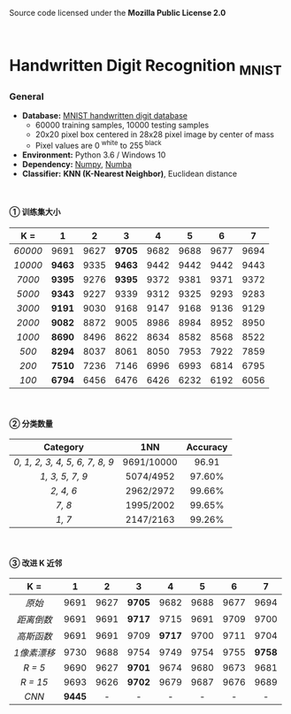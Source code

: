Source code licensed under the **Mozilla Public License 2.0**

<br />

# Handwritten Digit Recognition <sub>MNIST</sub>

### General

- **Database:** [MNIST handwritten digit database](http://yann.lecun.com/exdb/mnist/?tdsourcetag=s_pctim_aiomsg)
    - 60000 training samples, 10000 testing samples
    - 20x20 pixel box centered in 28x28 pixel image by center of mass
    - Pixel values are 0<sup> white</sup> to 255<sup> black</sup>
- **Environment:** Python 3.6 / Windows 10
- **Dependency:** [Numpy](https://numpy.org/), [Numba](https://numba.pydata.org/)
- **Classifier:** **KNN (K-Nearest Neighbor)**, Euclidean distance

<br />

#### ① 训练集大小

| **K =** |  **1**   | **2** |  **3**   | **4** | **5** | **6** | **7** |
| :-----: | :------: | :---: | :------: | :---: | :---: | :---: | :---: |
| *60000* |   9691   | 9627  | **9705** | 9682  | 9688  | 9677  | 9694  |
| *10000* | **9463** | 9335  | **9463** | 9442  | 9442  | 9442  | 9443  |
| *7000*  | **9395** | 9276  | **9395** | 9372  | 9381  | 9371  | 9372  |
| *5000*  | **9343** | 9227  |   9339   | 9312  | 9325  | 9293  | 9283  |
| *3000*  | **9191** | 9030  |   9168   | 9147  | 9168  | 9136  | 9129  |
| *2000*  | **9082** | 8872  |   9005   | 8986  | 8984  | 8952  | 8950  |
| *1000*  | **8690** | 8496  |   8622   | 8634  | 8582  | 8568  | 8522  |
|  *500*  | **8294** | 8037  |   8061   | 8050  | 7953  | 7922  | 7859  |
|  *200*  | **7510** | 7236  |   7146   | 6996  | 6993  | 6814  | 6795  |
|  *100*  | **6794** | 6456  |   6476   | 6426  | 6232  | 6192  | 6056  |

<br />

#### ② 分类数量

|          **Category**          |  **1NN**   | **Accuracy** |
| :----------------------------: | :--------: | :----------: |
| *0, 1, 2, 3, 4, 5, 6, 7, 8, 9* | 9691/10000 |    96.91     |
|        *1, 3, 5, 7, 9*         | 5074/4952  |    97.60%    |
|           *2, 4, 6*            | 2962/2972  |    99.66%    |
|             *7, 8*             | 1995/2002  |    99.65%    |
|             *1, 7*             | 2147/2163  |    99.26%    |

<br />

#### ③ 改进 K 近邻

|   **K =**   |  **1**   | **2** |  **3**   |  **4**   | **5** | **6** |  **7**   |
| :---------: | :------: | :---: | :------: | :------: | :---: | :---: | :------: |
|   *原始*    |   9691   | 9627  | **9705** |   9682   | 9688  | 9677  |   9694   |
| *距离倒数*  |   9691   | 9691  | **9717** |   9715   | 9691  | 9709  |   9700   |
| *高斯函数*  |   9691   | 9691  |   9709   | **9717** | 9700  | 9711  |   9704   |
| *1像素漂移* |   9730   | 9688  |   9754   |   9749   | 9754  | 9755  | **9758** |
|   *R = 5*   |   9690   | 9627  | **9701** |   9674   | 9680  | 9673  |   9681   |
|  *R = 15*   |   9693   | 9626  | **9702** |   9679   | 9687  | 9676  |   9689   |
|    *CNN*    | **9445** |   -   |    -     |    -     |   -   |   -   |    -     |